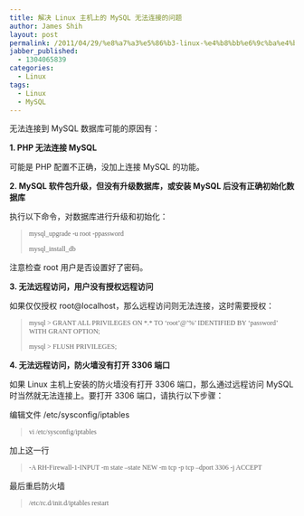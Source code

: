 ```yaml
---
title: 解决 Linux 主机上的 MySQL 无法连接的问题
author: James Shih
layout: post
permalink: /2011/04/29/%e8%a7%a3%e5%86%b3-linux-%e4%b8%bb%e6%9c%ba%e4%b8%8a%e7%9a%84-mysql-%e6%97%a0%e6%b3%95%e8%bf%9e%e6%8e%a5%e7%9a%84%e9%97%ae%e9%a2%98/
jabber_published:
  - 1304065839
categories:
  - Linux
tags:
  - Linux
  - MySQL
---
```

无法连接到 MySQL 数据库可能的原因有：

**1. PHP 无法连接 MySQL**

可能是 PHP 配置不正确，没加上连接 MySQL 的功能。

**2. MySQL 软件包升级，但没有升级数据库，或安装 MySQL 后没有正确初始化数据库**

执行以下命令，对数据库进行升级和初始化：

<blockquote style="font:12px consolas,monotype;">
  <p>
    mysql_upgrade -u root -ppassword
  </p>
  
  <p>
    mysql_install_db
  </p>
</blockquote>

注意检查 root 用户是否设置好了密码。

**3. 无法远程访问，用户没有授权远程访问**

如果仅仅授权 root@localhost，那么远程访问则无法连接，这时需要授权：

<blockquote style="font:12px consolas,monotype;">
  <p>
    mysql > GRANT ALL PRIVILEGES ON *.* TO &#8216;root&#8217;@&#8217;%&#8217; IDENTIFIED BY &#8216;password&#8217; WITH GRANT OPTION;
  </p>
  
  <p>
    mysql > FLUSH PRIVILEGES;
  </p>
</blockquote>

**4. 无法远程访问，防火墙没有打开 3306 端口**

如果 Linux 主机上安装的防火墙没有打开 3306 端口，那么通过远程访问 MySQL 时当然就无法连接上。要打开 3306 端口，请执行以下步骤：

编辑文件 /etc/sysconfig/iptables

<blockquote style="font:12px consolas,monotype;">
  <p>
    vi /etc/sysconfig/iptables
  </p>
</blockquote>

加上这一行

<blockquote style="font:12px consolas,monotype;">
  <p>
    -A RH-Firewall-1-INPUT -m state &#8211;state NEW -m tcp -p tcp &#8211;dport 3306 -j ACCEPT
  </p>
</blockquote>

最后重启防火墙

<blockquote style="font:12px consolas,monotype;">
  <p>
    /etc/rc.d/init.d/iptables restart
  </p>
</blockquote>